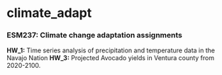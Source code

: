 # climate_adapt
### ESM237: Climate change adaptation assignments

**HW_1:** Time series analysis of precipitation and temperature data in the Navajo Nation
**HW_3:** Projected Avocado yields in Ventura county from 2020-2100.
